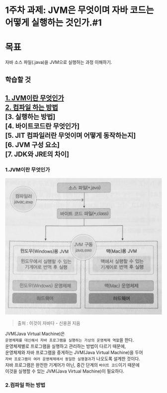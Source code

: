 # 1주차 과제: JVM은 무엇이며 자바 코드는 어떻게 실행하는 것인가.#1

# 목표

자바 소스 파일(.java)을 JVM으로 실행하는 과정 이해하기.

## 학습할 것

[1.   JVM이란 무엇인가](#jvm)   
[2.   컴파일 하는 방법](#compile)   
[3.   실행하는 방법]   
[4.   바이트코드란 무엇인가]   
[5.   JIT 컴파일러란 무엇이며 어떻게 동작하는지]   
[6.   JVM 구성 요소]   
[7.   JDK와 JRE의 차이]   
---


### <div id="jvm"> 1.JVM이란 무엇인가 </div>

![jvm](/images/firstweek/jvm.jpeg "jvm")
>출처 : 이것이 자바다 - 신용권 지음
 
   JVM(Java Virtual Machine)은  
    `운영체제를 대신해서 자바 프로그램을 실행하는 가상의 운영체제 역할`을 한다.   
     운영체제별로 프로그램을 실행하고 관리하는 방법이 다르기 때문에,   
     운영체제와 자바 프로그램을 중게하는 JVM(Java Virtual Machine)을 두어   
     `자바 프로그램이 여러 운영체제에서 동일한 실행결과`가 나오도록 설계한 것이다.   
     자바 프로그램은 완전한 기계어가 아닌, 중간 단계의 `바이트 코드`이기 때문에   
     이것을 실행할 수 있는 JVM(Java Virtual Machine)이 필요하다.

### <div id="compile"> 2.컴파일 하는 방법 </div>
